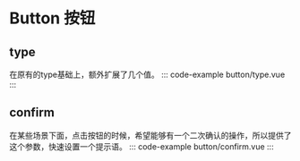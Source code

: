 # Button 按钮

## type
在原有的type基础上，额外扩展了几个值。
::: code-example button/type.vue
:::

## confirm
在某些场景下面，点击按钮的时候，希望能够有一个二次确认的操作，所以提供了这个参数，快速设置一个提示语。
::: code-example button/confirm.vue
:::
